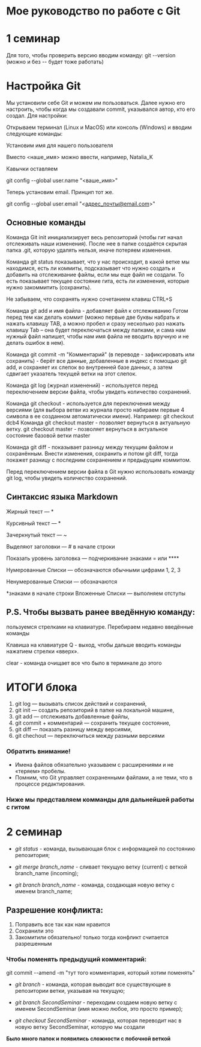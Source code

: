 # Мое руководство по работе с Git

# 1 семинар

Для того, чтобы проверить версию вводим команду: git --version (можно и без -- будет тоже работать)

# Настройка Git

Мы установили себе Git и можем им пользоваться. 
Далее нужно его настроить, чтобы когда мы создавали commit, указывался автор, кто его создал.
Для настройки:

Открываем терминал (Linux и MacOS) или консоль (Windows) и вводим следующие команды:
 
 Установим имя для нашего пользователя
 
 Вместо <наше_имя> можно ввести, например, Natalia_K
 
 Кавычки оставляем

 git config --global user.name "<ваше_имя>"

 Теперь установим email. Принцип тот же.

 git config --global user.email "<адрес_почты@email.com>"

## Основные команды

Команда Git init инициализирует весь репозиторий (чтобы гит начал отслеживать наши изменения). После нее в папке создаётся скрытая папка .git, которую удалять нельзя, иначе потеряем изменения.

Команда git status показывает, что у нас происходит, в какой ветке мы находимся, есть ли коммиты, подсказывает что нужно создать и добавить на отслеживание файлы, если мы еще файл не создали. То есть показывает текущее состояние гита, есть ли изменения, которые нужно закоммитить
(сохранить).

Не забываем, что сохранять нужно сочетанием клавиш CTRL+S

Команда git add и имя файла - добавляет файл к отслеживанию Готом перед тем как делать коммит (можно первые две буквы набрать и нажать клавишу TAB, а можно пробел и сразу несколько раз нажать клавишу Tab – она будет переключаться между папками, и сама нам нужный файл напишет, чтобы нам имя файла не вводить вручную и не делать ошибок в нем).

Команда git commit -m "Комментарий" (в переводе - зафиксировать или сохранить) - берёт все данные, добавленные в индекс с помощью git add, и сохраняет их
слепок во внутренней базе данных, а затем сдвигает указатель текущей ветки на этот слепок.

Команда git log (журнал изменений) - используется перед переключением версии файла, чтобы увидеть
количество сохранений.

Команда git checkout - используется для переключения между версиями (для выбора ветви из журнала просто набираем первые 4 символа в ее созданном автоматически имени). 
Например:
git checkout dcb4
Команда git checkout master - позволяет вернуться в актуальную ветку.
git checkout master - позволяет вернуться в актуальное состояние базовой ветки master

Команда git diff - показывает разницу между текущим файлом
и сохранённым. Внести изменения, сохранить и потом git diff, тогда покажет разницу с последним сохранением и предыдущим коммитом. 

Перед переключением версии файла в Git
нужно использовать команду git log, чтобы увидеть
количество сохранений.

## Синтаксис языка Markdown

Жирный текст — *
 
 Курсивный текст — *
 
 Зачеркнутый текст — ~
 
 Выделяют заголовки — # в начале строки

Показать уровень заголовка —
подчеркивание знаками = или ****

Нумерованные Списки — обозначаются
обычными цифрами 1, 2, 3
 
 Ненумерованные Списки — обозначаются

*знаками в начале строки
 Вложенные Списки — выполняем отступы

## P.S. Чтобы вызвать ранее введённую команду:
пользуемся стрелками на клавиатуре.
Перебираем недавно введённые команды

Клавиша на клавиатуре Q - выход, чтобы дальше вводить команды
нажатием стрелки «вверх».

clear - команда очищает все что было в терминале до этого

# ИТОГИ блока

1. git log — вызывать список действий и сохранений,
2. git init — создать репозиторий в папке на локальной машине,
3. git add — отслеживать добавленные файлы,
4. git commit + комментарий — сохранить текущее состояние,
5. git diff — показать разницу между версиями,
6. git chechout — переключиться между разными версиями

### Обратить внимание!
* Имена файлов обязательно указываем с расширениями и не «теряем» пробелы. 
* Помним, что Git управляет сохраненными файлами, а не теми, что в процессе редактирования.

### Ниже мы представляем комманды для дальнейшей работы с гитом

# 2 семинар

* *git status* - команда, вызывающая блок с информацией по состоянию репозитория;


* *git merge branch_name* - сливает текущую ветку (current) с веткой  branch_name (incoming);

* *git branch branch_name* - команда, создающая новую ветку с именем branch_name;

## Разрешение конфликта:

1. Поправить все так как нам нравится
2. Сохранили это
3. Закомитили обязательно! только тогда конфликт считается разрешенным


### Чтобы поменять предыдущий комментарий:

git commit --amend -m "тут того комментария, который хотим поменять"


* *git branch*  - команда, которая выводит все существующие в репозитории ветки, указывая на текущую;

* *git branch SecondSeminar* - переходим создаем новую ветку с именем SecondSeminar (имя можно любое, это просто пример);

* *git checkout SecondSeminar* - команда, которая переводит нас в новую ветку SecondSeminar, которую мы создали 


**Было много папок и появились сложности с побочной веткой**